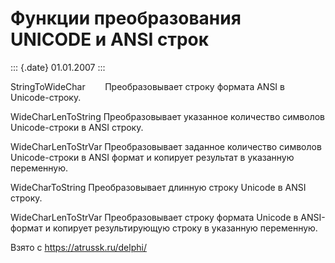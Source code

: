 Функции преобразования UNICODE и ANSI строк
===========================================

::: {.date}
01.01.2007
:::

StringToWideChar        Преобразовывает строку формата ANSI в
Unicode-строку.

WideCharLenToString Преобразовывает указанное количество символов
Unicode-строки в ANSI строку.

WideCharLenToStrVar Преобразовывает заданное количество символов
Unicode-строки в ANSI формат и копирует результат в указанную
переменную.

WideCharToString Преобразовывает длинную строку Unicode в ANSI строку.

WideCharLenToStrVar Преобразовывает строку формата Unicode в ANSI-формат
и копирует результирующую строку в указанную переменную.

Взято с <https://atrussk.ru/delphi/>
